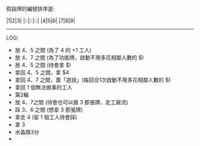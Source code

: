

假設牌的編號排序是:

|1|2|3|
|::|::|::|
|4|5|6|
|7|8|9|

---

LOG:
- 放 4、5 之間 (為了 4 的 +1 工人)
- 放 4、7 之間 (為了功能牌，啟動不用多花相鄰人數的 $)
- 放 4、5 之間 (待會拿 $)
- 拿回 4、5 之間，拿 $4
- 拿回 4、7 之間，蓋「遊說」(每回合1次啟動不用多花相鄰人數的 $)
- 拿回 1 個無法做事的工人
- 第2輪
- 放 4、7之間 (待會也可以搶 3 那張牌，走工廠流)
- 踩 3、6 之間 (想拿 3 那張牌)
- 拿走 4 (留 1 個工人待會踩)
- 拿 3
- 水晶換3分
- 
